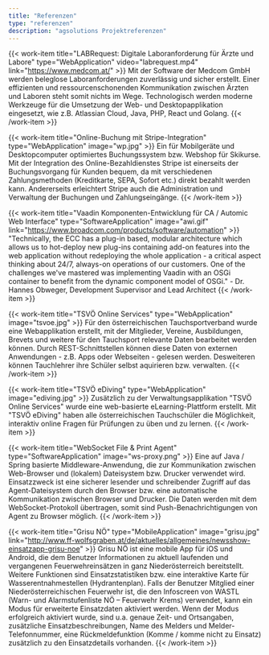 ```yaml
---
title: "Referenzen"
type: "referenzen"
description: "agsolutions Projektreferenzen"
---
```


{{< work-item title="LABRequest: Digitale Laboranforderung für Ärzte und Labore" type="WebApplication" video="labrequest.mp4" link="https://www.medcom.at/" >}}
Mit der Software der Medcom GmbH werden beleglose Laboranforderungen zuverlässig und sicher erstellt.
Einer effizienten und ressourcenschonenden Kommunikation zwischen Ärzten und Laboren steht somit
nichts im Wege. Technologisch werden moderne Werkzeuge für die Umsetzung der Web- und Desktopapplikation
eingesetzt, wie z.B. Atlassian Cloud, Java, PHP, React und Golang.
{{< /work-item >}}

{{< work-item title="Online-Buchung mit Stripe-Integration" type="WebApplication" image="wp.jpg" >}}
Ein für Mobilgeräte und Desktopcomputer optimiertes Buchungssystem bzw. Webshop für Skikurse.
Mit der Integration des Online-Bezahldienstes Stripe ist einerseits der Buchungsvorgang für Kunden
bequem, da mit verschiedenen Zahlungsmethoden (Kreditkarte, SEPA, Sofort etc.) direkt bezahlt werden kann.
Andererseits erleichtert Stripe auch die Administration und Verwaltung der Buchungen und Zahlungseingänge.
{{< /work-item >}}

{{< work-item title="Vaadin Komponenten-Entwicklung für CA / Automic Web Interface" type="SoftwareApplication" image="awi.gif" link="https://www.broadcom.com/products/software/automation" >}}
"Technically, the ECC has a plug-in based, modular architecture which allows us to hot-deploy
new plug-ins containing add-on features into the web application without redeploying the whole
application - a critical aspect thinking about 24/7, always-on operations of our customers.
One of the challenges we've mastered was implementing Vaadin with an OSGi container to
benefit from the dynamic component model of OSGi." - Dr. Hannes Obweger, Development Supervisor and Lead Architect
{{< /work-item >}}

{{< work-item title="TSVÖ Online Services" type="WebApplication" image="tsvoe.jpg" >}}
Für den österreichischen Tauchsportverband wurde eine Webapplikation erstellt, mit der Mitglieder,
Vereine, Ausbildungen, Brevets und weitere für den Tauchsport relevante Daten bearbeitet werden können.
Durch REST-Schnittstellen können diese Daten von externen Anwendungen - z.B. Apps oder Webseiten - gelesen
werden. Desweiteren können Tauchlehrer ihre Schüler selbst aquirieren bzw. verwalten.
{{< /work-item >}}

{{< work-item title="TSVÖ eDiving" type="WebApplication" image="ediving.jpg" >}}
Zusätzlich zu der Verwaltungsapplikation "TSVÖ Online Services" wurde eine web-basierte
eLearning-Plattform erstellt. Mit "TSVÖ eDiving" haben alle österreichischen Tauchschüler
die Möglichkeit, interaktiv online Fragen für Prüfungen zu üben und zu lernen.
{{< /work-item >}}

{{< work-item title="WebSocket File & Print Agent" type="SoftwareApplication" image="ws-proxy.png" >}}
Eine auf Java / Spring basierte Middleware-Anwendung, die zur Kommunikation zwischen Web-Browser und
(lokalem) Dateisystem bzw. Drucker verwendet wird. Einsatzzweck ist eine sicherer lesender und schreibender
Zugriff auf das Agent-Dateisystem durch den Browser bzw. eine automatische Kommunikation zwischen Browser
und Drucker. Die Daten werden mit dem WebSocket-Protokoll übertragen, somit sind Push-Benachrichtigungen von Agent
zu Browser möglich.
{{< /work-item >}}

{{< work-item title="Grisu NÖ" type="MobileApplication" image="grisu.jpg" link="http://www.ff-wolfsgraben.at/de/aktuelles/allgemeines/newsshow-einsatzapp-grisu-noe" >}}
Grisu NÖ ist eine mobile App für iOS und Android, die dem Benutzer Informationen zu aktuell laufenden
und vergangenen Feuerwehreinsätzen in ganz Niederösterreich bereitstellt. Weitere Funktionen sind
Einsatzstatistiken bzw. eine interaktive Karte für Wasserentnahmestellen (Hydrantenplan). Falls der
Benutzer Mitglied einer Niederösterreichischen Feuerwehr ist, die den Infoscreen von WASTL
(Warn- und Alarmstufenliste NÖ – Feuerwehr Krems) verwendet, kann ein Modus für erweiterte Einsatzdaten
aktiviert werden. Wenn der Modus erfolgreich aktiviert wurde, sind u.a. genaue Zeit- und Ortsangaben,
zusätzliche Einsatzbeschreibungen, Name des Melders und Melder-Telefonnummer, eine Rückmeldefunktion
(Komme / komme nicht zu Einsatz) zusätzlich zu den Einsatzdetails vorhanden.
{{< /work-item >}}
